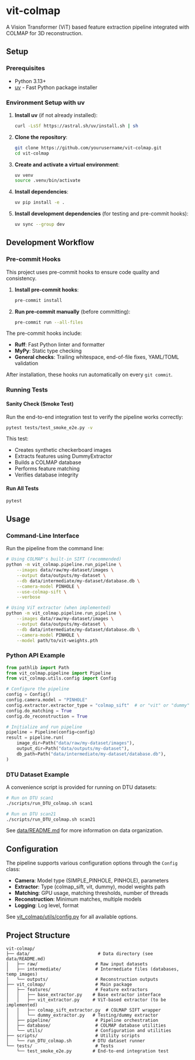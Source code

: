 # vit-colmap

A Vision Transformer (ViT) based feature extraction pipeline integrated with COLMAP for 3D reconstruction.

## Setup

### Prerequisites

- Python 3.13+
- [uv](https://github.com/astral-sh/uv) - Fast Python package installer

### Environment Setup with uv

1. **Install uv** (if not already installed):
   ```bash
   curl -LsSf https://astral.sh/uv/install.sh | sh
   ```

2. **Clone the repository**:
   ```bash
   git clone https://github.com/yourusername/vit-colmap.git
   cd vit-colmap
   ```

3. **Create and activate a virtual environment**:
   ```bash
   uv venv
   source .venv/bin/activate
   ```

4. **Install dependencies**:
   ```bash
   uv pip install -e .
   ```

5. **Install development dependencies** (for testing and pre-commit hooks):
   ```bash
   uv sync --group dev
   ```

## Development Workflow

### Pre-commit Hooks

This project uses pre-commit hooks to ensure code quality and consistency.

1. **Install pre-commit hooks**:
   ```bash
   pre-commit install
   ```

2. **Run pre-commit manually** (before committing):
   ```bash
   pre-commit run --all-files
   ```

The pre-commit hooks include:
- **Ruff**: Fast Python linter and formatter
- **MyPy**: Static type checking
- **General checks**: Trailing whitespace, end-of-file fixes, YAML/TOML validation

After installation, these hooks run automatically on every `git commit`.

### Running Tests

#### Sanity Check (Smoke Test)

Run the end-to-end integration test to verify the pipeline works correctly:

```bash
pytest tests/test_smoke_e2e.py -v
```

This test:
- Creates synthetic checkerboard images
- Extracts features using DummyExtractor
- Builds a COLMAP database
- Performs feature matching
- Verifies database integrity

#### Run All Tests

```bash
pytest
```

## Usage

### Command-Line Interface

Run the pipeline from the command line:

```bash
# Using COLMAP's built-in SIFT (recommended)
python -m vit_colmap.pipeline.run_pipeline \
    --images data/raw/my-dataset/images \
    --output data/outputs/my-dataset \
    --db data/intermediate/my-dataset/database.db \
    --camera-model PINHOLE \
    --use-colmap-sift \
    --verbose

# Using ViT extractor (when implemented)
python -m vit_colmap.pipeline.run_pipeline \
    --images data/raw/my-dataset/images \
    --output data/outputs/my-dataset \
    --db data/intermediate/my-dataset/database.db \
    --camera-model PINHOLE \
    --model path/to/vit-weights.pth
```

### Python API Example

```python
from pathlib import Path
from vit_colmap.pipeline import Pipeline
from vit_colmap.utils.config import Config

# Configure the pipeline
config = Config()
config.camera.model = "PINHOLE"
config.extractor.extractor_type = "colmap_sift"  # or "vit" or "dummy"
config.do_matching = True
config.do_reconstruction = True

# Initialize and run pipeline
pipeline = Pipeline(config=config)
result = pipeline.run(
    image_dir=Path("data/raw/my-dataset/images"),
    output_dir=Path("data/outputs/my-dataset"),
    db_path=Path("data/intermediate/my-dataset/database.db"),
)
```

### DTU Dataset Example

A convenience script is provided for running on DTU datasets:

```bash
# Run on DTU scan1
./scripts/run_DTU_colmap.sh scan1

# Run on DTU scan21
./scripts/run_DTU_colmap.sh scan21
```

See [data/README.md](data/README.md) for more information on data organization.

## Configuration

The pipeline supports various configuration options through the `Config` class:

- **Camera**: Model type (SIMPLE_PINHOLE, PINHOLE), parameters
- **Extractor**: Type (colmap_sift, vit, dummy), model weights path
- **Matching**: GPU usage, matching thresholds, number of threads
- **Reconstruction**: Minimum matches, multiple models
- **Logging**: Log level, format

See [vit_colmap/utils/config.py](vit_colmap/utils/config.py) for all available options.

## Project Structure

```
vit-colmap/
├── data/                          # Data directory (see data/README.md)
│   ├── raw/                      # Raw input datasets
│   ├── intermediate/             # Intermediate files (databases, temp images)
│   └── outputs/                  # Reconstruction outputs
├── vit_colmap/                   # Main package
│   ├── features/                 # Feature extractors
│   │   ├── base_extractor.py    # Base extractor interface
│   │   ├── vit_extractor.py     # ViT-based extractor (to be implemented)
│   │   ├── colmap_sift_extractor.py  # COLMAP SIFT wrapper
│   │   └── dummy_extractor.py   # Testing/dummy extractor
│   ├── pipeline/                 # Pipeline orchestration
│   ├── database/                 # COLMAP database utilities
│   └── utils/                    # Configuration and utilities
├── scripts/                      # Utility scripts
│   └── run_DTU_colmap.sh        # DTU dataset runner
└── tests/                        # Tests
    └── test_smoke_e2e.py        # End-to-end integration test
```
